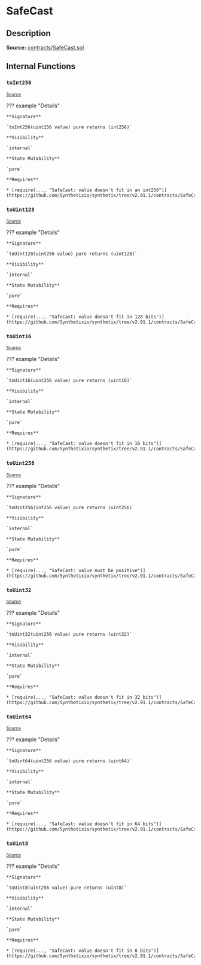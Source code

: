 # SafeCast

## Description

**Source:** [contracts/SafeCast.sol](https://github.com/Synthetixio/synthetix/tree/v2.91.1/contracts/SafeCast.sol)

## Internal Functions

### `toInt256`

<sub>[Source](https://github.com/Synthetixio/synthetix/tree/v2.91.1/contracts/SafeCast.sol#L115)</sub>

??? example "Details"

    **Signature**

    `toInt256(uint256 value) pure returns (int256)`

    **Visibility**

    `internal`

    **State Mutability**

    `pure`

    **Requires**

    * [require(..., "SafeCast: value doesn't fit in an int256")](https://github.com/Synthetixio/synthetix/tree/v2.91.1/contracts/SafeCast.sol#L116)

### `toUint128`

<sub>[Source](https://github.com/Synthetixio/synthetix/tree/v2.91.1/contracts/SafeCast.sol#L31)</sub>

??? example "Details"

    **Signature**

    `toUint128(uint256 value) pure returns (uint128)`

    **Visibility**

    `internal`

    **State Mutability**

    `pure`

    **Requires**

    * [require(..., "SafeCast: value doesn't fit in 128 bits")](https://github.com/Synthetixio/synthetix/tree/v2.91.1/contracts/SafeCast.sol#L32)

### `toUint16`

<sub>[Source](https://github.com/Synthetixio/synthetix/tree/v2.91.1/contracts/SafeCast.sol#L76)</sub>

??? example "Details"

    **Signature**

    `toUint16(uint256 value) pure returns (uint16)`

    **Visibility**

    `internal`

    **State Mutability**

    `pure`

    **Requires**

    * [require(..., "SafeCast: value doesn't fit in 16 bits")](https://github.com/Synthetixio/synthetix/tree/v2.91.1/contracts/SafeCast.sol#L77)

### `toUint256`

<sub>[Source](https://github.com/Synthetixio/synthetix/tree/v2.91.1/contracts/SafeCast.sol#L103)</sub>

??? example "Details"

    **Signature**

    `toUint256(int256 value) pure returns (uint256)`

    **Visibility**

    `internal`

    **State Mutability**

    `pure`

    **Requires**

    * [require(..., "SafeCast: value must be positive")](https://github.com/Synthetixio/synthetix/tree/v2.91.1/contracts/SafeCast.sol#L104)

### `toUint32`

<sub>[Source](https://github.com/Synthetixio/synthetix/tree/v2.91.1/contracts/SafeCast.sol#L61)</sub>

??? example "Details"

    **Signature**

    `toUint32(uint256 value) pure returns (uint32)`

    **Visibility**

    `internal`

    **State Mutability**

    `pure`

    **Requires**

    * [require(..., "SafeCast: value doesn't fit in 32 bits")](https://github.com/Synthetixio/synthetix/tree/v2.91.1/contracts/SafeCast.sol#L62)

### `toUint64`

<sub>[Source](https://github.com/Synthetixio/synthetix/tree/v2.91.1/contracts/SafeCast.sol#L46)</sub>

??? example "Details"

    **Signature**

    `toUint64(uint256 value) pure returns (uint64)`

    **Visibility**

    `internal`

    **State Mutability**

    `pure`

    **Requires**

    * [require(..., "SafeCast: value doesn't fit in 64 bits")](https://github.com/Synthetixio/synthetix/tree/v2.91.1/contracts/SafeCast.sol#L47)

### `toUint8`

<sub>[Source](https://github.com/Synthetixio/synthetix/tree/v2.91.1/contracts/SafeCast.sol#L91)</sub>

??? example "Details"

    **Signature**

    `toUint8(uint256 value) pure returns (uint8)`

    **Visibility**

    `internal`

    **State Mutability**

    `pure`

    **Requires**

    * [require(..., "SafeCast: value doesn't fit in 8 bits")](https://github.com/Synthetixio/synthetix/tree/v2.91.1/contracts/SafeCast.sol#L92)
